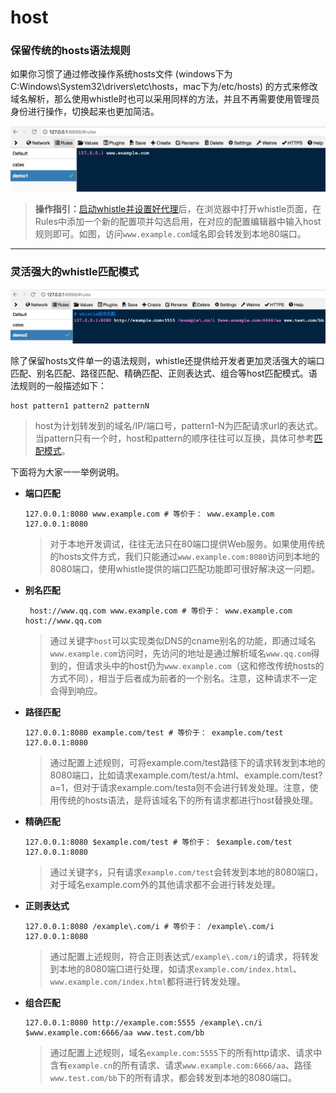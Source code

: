 # host
### 保留传统的hosts语法规则

如果你习惯了通过修改操作系统hosts文件 (windows下为C:Windows\System32\drivers\etc\hosts，mac下为/etc/hosts) 的方式来修改域名解析，那么使用whistle时也可以采用同样的方法，并且不再需要使用管理员身份进行操作，切换起来也更加简洁。

![](../../assets/host01.png)

> **操作指引：**[启动whistle并设置好代理](../install.html)后，在浏览器中打开whistle页面，在Rules中添加一个新的配置项并勾选启用，在对应的配置编辑器中输入host规则即可。如图，访问`www.example.com`域名即会转发到本地80端口。

----

### 灵活强大的whistle匹配模式

![](../../assets/host02.png)

除了保留hosts文件单一的语法规则，whistle还提供给开发者更加灵活强大的端口匹配、别名匹配、路径匹配、精确匹配、正则表达式、组合等host匹配模式。语法规则的一般描述如下：

```
host pattern1 pattern2 patternN
```

> host为计划转发到的域名/IP/端口号，pattern1-N为匹配请求url的表达式。当pattern只有一个时，host和pattern的顺序往往可以互换，具体可参考[匹配模式](../pattern.html)。

下面将为大家一一举例说明。

- **端口匹配**

  ```
  127.0.0.1:8080 www.example.com # 等价于： www.example.com  127.0.0.1:8080
  ```

  > 对于本地开发调试，往往无法只在80端口提供Web服务。如果使用传统的hosts文件方式，我们只能通过`www.example.com:8080`访问到本地的8080端口，使用whistle提供的端口匹配功能即可很好解决这一问题。

- **别名匹配**

  ```
   host://www.qq.com www.example.com # 等价于： www.example.com  host://www.qq.com
  ```

  > 通过关键字`host`可以实现类似DNS的cname别名的功能，即通过域名`www.example.com`访问时，先访问的地址是通过解析域名`www.qq.com`得到的，但请求头中的host仍为`www.example.com`（这和修改传统hosts的方式不同），相当于后者成为前者的一个别名。注意，这种请求不一定会得到响应。

- **路径匹配**

  ```
  127.0.0.1:8080 example.com/test # 等价于： example.com/test 127.0.0.1:8080
  ```

  > 通过配置上述规则，可将example.com/test路径下的请求转发到本地的8080端口，比如请求example.com/test/a.html、example.com/test?a=1，但对于请求example.com/testa则不会进行转发处理。注意，使用传统的hosts语法，是将该域名下的所有请求都进行host替换处理。

- **精确匹配**

  ```
  127.0.0.1:8080 $example.com/test # 等价于： $example.com/test 127.0.0.1:8080
  ```

  > 通过关键字`$`，只有请求`example.com/test`会转发到本地的8080端口，对于域名example.com外的其他请求都不会进行转发处理。

- **正则表达式**

  ```
  127.0.0.1:8080 /example\.com/i # 等价于： /example\.com/i  127.0.0.1:8080
  ```

  > 通过配置上述规则，符合正则表达式`/example\.com/i`的请求，将转发到本地的8080端口进行处理，如请求`example.com/index.html`、`www.example.com/index.html`都将进行转发处理。

- **组合匹配**

  ```
  127.0.0.1:8080 http://example.com:5555 /example\.cn/i $www.example.com:6666/aa www.test.com/bb
  ```

  > 通过配置上述规则，域名`example.com:5555`下的所有http请求、请求中含有`example.cn`的所有请求、请求`www.example.com:6666/aa`、路径`www.test.com/bb`下的所有请求，都会转发到本地的8080端口。